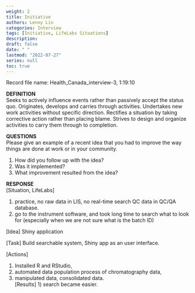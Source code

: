 ```yaml
---
weight: 2
title: Initiative
authors: Lenny Lin
categories: Interview
tags: [Initiative, LifeLabs Situations]
description: 
draft: false
date: " "
lastmod: "2022-07-27"
series: null
toc: true
---
```



Record file name: Health_Canada_interview-3, 1:19:10  

**DEFINITION**  
Seeks to actively influence events rather than passively accept the status quo.  Originates, develops and carries through activities.  Undertakes new work activities without specific direction.  Rectifies a situation by taking corrective  action rather than placing blame.  Strives to design and organize activities to carry them through to completion.  


**QUESTIONS**  
Please give an example of a recent idea that you had to improve the way things are done at work or in your community.

1) How did you follow up with the idea?  
2) Was it implemented?  
3) What improvement resulted from the idea?

**RESPONSE**  
[Situation, LifeLabs]   
1) practice, no raw data in LIS, no real-time search QC data in QC/QA database.   
2) go to the instrument software, and took long time to search what to look for (especially when we are not sure what is the batch ID)  

[Idea] Shiny application  

[Task] Build searchable system, Shiny app as an user interface.  

[Actions]   
1) Installed R and RStudio,  
2) automated data population process of chromatography data,   
3) manipulated data, consolidated data.  
[Results] 1) search became easier.
